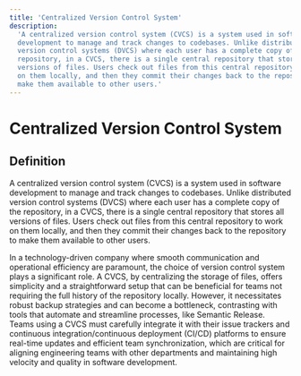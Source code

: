 ```yaml
---
title: 'Centralized Version Control System'
description:
  'A centralized version control system (CVCS) is a system used in software
  development to manage and track changes to codebases. Unlike distributed
  version control systems (DVCS) where each user has a complete copy of the
  repository, in a CVCS, there is a single central repository that stores all
  versions of files. Users check out files from this central repository to work
  on them locally, and then they commit their changes back to the repository to
  make them available to other users.'
---
```


# Centralized Version Control System

## Definition

A centralized version control system (CVCS) is a system used in software
development to manage and track changes to codebases. Unlike distributed version
control systems (DVCS) where each user has a complete copy of the repository, in
a CVCS, there is a single central repository that stores all versions of files.
Users check out files from this central repository to work on them locally, and
then they commit their changes back to the repository to make them available to
other users.

In a technology-driven company where smooth communication and operational
efficiency are paramount, the choice of version control system plays a
significant role. A CVCS, by centralizing the storage of files, offers
simplicity and a straightforward setup that can be beneficial for teams not
requiring the full history of the repository locally. However, it necessitates
robust backup strategies and can become a bottleneck, contrasting with tools
that automate and streamline processes, like Semantic Release. Teams using a
CVCS must carefully integrate it with their issue trackers and continuous
integration/continuous deployment (CI/CD) platforms to ensure real-time updates
and efficient team synchronization, which are critical for aligning engineering
teams with other departments and maintaining high velocity and quality in
software development.
